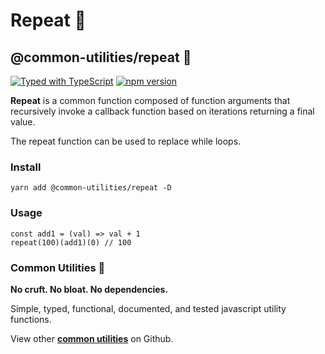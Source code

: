# Repeat 🔁

## @common-utilities/repeat 🧰

[![Typed with TypeScript](https://camo.githubusercontent.com/69ea44e002591f4d18f9d1ee7660e8c49bbf4e673405eb058e3af515a193d376/68747470733a2f2f666c61742e62616467656e2e6e65742f62616467652f69636f6e2f54797065643f69636f6e3d74797065736372697074266c6162656c266c6162656c436f6c6f723d626c756526636f6c6f723d353535353535)](https://camo.githubusercontent.com/69ea44e002591f4d18f9d1ee7660e8c49bbf4e673405eb058e3af515a193d376/68747470733a2f2f666c61742e62616467656e2e6e65742f62616467652f69636f6e2f54797065643f69636f6e3d74797065736372697074266c6162656c266c6162656c436f6c6f723d626c756526636f6c6f723d353535353535) [![npm version](https://camo.githubusercontent.com/21cd018cd3484b76cd8de20075127aa80c0a9b33b92db8eef1de013c1e162670/68747470733a2f2f62616467652e667572792e696f2f6a732f253430636f6d6d6f6e2d7574696c69746965732532467265706561742e737667)](https://badge.fury.io/js/%40common-utilities%2Frepeat)

**Repeat** is a common function composed of function arguments that recursively invoke a callback function based on iterations returning a final value.

The repeat function can be used to replace while loops.

### Install

```text
yarn add @common-utilities/repeat -D
```

### Usage

```text
const add1 = (val) => val + 1
repeat(100)(add1)(0) // 100
```

### Common Utilities 🧰

**No cruft. No bloat. No dependencies.**

Simple, typed, functional, documented, and tested javascript utility functions.

View other [**common utilities**](https://github.com/yowainwright/common-utilities) on Github.

